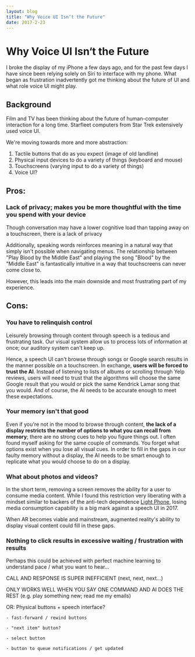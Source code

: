 ```yaml
---
layout: blog
title: "Why Voice UI Isn‘t the Future"
date: 2017-2-23
---
```


# Why Voice UI Isn‘t the Future

I broke the display of my iPhone a few days ago, and for the past few days I have since been relying solely on Siri to interface with my phone. What began as frustration inadvertently got me thinking about the future of UI and what role voice UI might play.

## Background

Film and TV has been thinking about the future of human-computer interaction for a long time. Starfleet computers from Star Trek extensively used voice UI.

We're moving towards more and more abstraction:
1. Tactile buttons that do as you expect (image of old landline)
2. Physical input devices to do a variety of things (keyboard and mouse)
3. Touchscreens (varying input to do a variety of things)
4. Voice UI?

## Pros: 

### Lack of privacy; makes you be more thoughtful with the time you spend with your device

Though conversation may have a lower cognitive load than tapping away on a touchscreen, there is a lack of privacy 


Additionally, speaking words reinforces meaning in a natural way that simply isn't possible when navigating menus. The relationship between "Play Blood by the Middle East" and playing the song "Blood" by the "Middle East" is fantastically intuitive in a way that touchscreens can never come close to.


However, this leads into the main downside and most frustrating part of my experience.


## Cons: 

### You have to relinquish control

Leisurely browsing through content through speech is a tedious and frustrating task. Our visual system allow us to process lots of information at once; our auditory system can't keep up.

Hence, a speech UI can't browse through songs or Google search results in the manner possible on a touchscreen. In exchange, **users will be forced to trust the AI**. Instead of listening to lists of albums or scrolling through Yelp reviews, users will need to trust that the algorithms will choose the same Google result that you would or pick the same Kendrick Lamar song that you would. And of course, the AI needs to be accurate enough to meet these expectations.

### Your memory isn't that good

Even if you're not in the mood to browse through content, **the lack of a display restricts the number of options to what you can recall from memory**; there are no strong cues to help you figure things out. I often found myself asking for the same couple of commands. You forget what options exist when you lose all visual cues. In order to fill in the gaps in our faulty memory without a display, the AI needs to be smart enough to replicate what you would choose to do on a display.

### What about photos and videos?

In the short term, removing a screen removes the ability for a user to consume media content. While I found this restriction very liberating with a mindset similar to backers of the anti-tech dependence [Light Phone](https://www.kickstarter.com/projects/thelightphone/the-light-phone), losing media consumption capability is a big mark against a speech UI in 2017.

When AR becomes viable and mainstream, augmented reality's ability to display visual content could fill in these gaps.

### Nothing to click results in excessive waiting / frustration with results

Perhaps this could be achieved with perfect machine learning to understand pace / what you want to hear...

CALL AND RESPONSE IS SUPER INEFFICIENT (next, next, next...)

ONLY WORKS WELL WHEN YOU SAY ONE COMMAND AND AI DOES THE REST (e.g. play something new; read me my emails)

OR: Physical buttons + speech interface?

	- fast-forward / rewind buttons

	- "next item" button?

	- select button

	- button to queue notifications / get updated